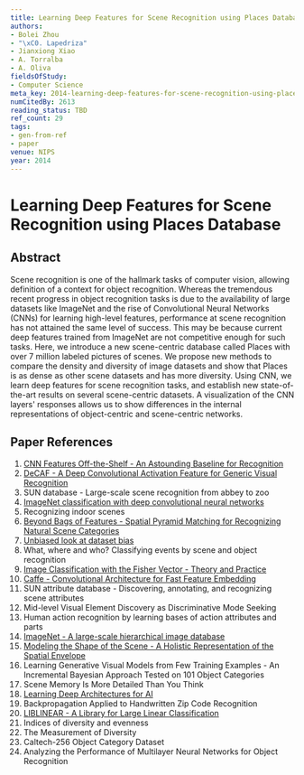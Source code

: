 ```yaml
---
title: Learning Deep Features for Scene Recognition using Places Database
authors:
- Bolei Zhou
- "\xC0. Lapedriza"
- Jianxiong Xiao
- A. Torralba
- A. Oliva
fieldsOfStudy:
- Computer Science
meta_key: 2014-learning-deep-features-for-scene-recognition-using-places-database
numCitedBy: 2613
reading_status: TBD
ref_count: 29
tags:
- gen-from-ref
- paper
venue: NIPS
year: 2014
---
```


# Learning Deep Features for Scene Recognition using Places Database

## Abstract

Scene recognition is one of the hallmark tasks of computer vision, allowing definition of a context for object recognition. Whereas the tremendous recent progress in object recognition tasks is due to the availability of large datasets like ImageNet and the rise of Convolutional Neural Networks (CNNs) for learning high-level features, performance at scene recognition has not attained the same level of success. This may be because current deep features trained from ImageNet are not competitive enough for such tasks. Here, we introduce a new scene-centric database called Places with over 7 million labeled pictures of scenes. We propose new methods to compare the density and diversity of image datasets and show that Places is as dense as other scene datasets and has more diversity. Using CNN, we learn deep features for scene recognition tasks, and establish new state-of-the-art results on several scene-centric datasets. A visualization of the CNN layers' responses allows us to show differences in the internal representations of object-centric and scene-centric networks.

## Paper References

1. [CNN Features Off-the-Shelf - An Astounding Baseline for Recognition](2014-cnn-features-off-the-shelf-an-astounding-baseline-for-recognition)
2. [DeCAF - A Deep Convolutional Activation Feature for Generic Visual Recognition](2014-decaf-a-deep-convolutional-activation-feature-for-generic-visual-recognition)
3. SUN database - Large-scale scene recognition from abbey to zoo
4. [ImageNet classification with deep convolutional neural networks](2012-imagenet-classification-with-deep-convolutional-neural-networks)
5. Recognizing indoor scenes
6. [Beyond Bags of Features - Spatial Pyramid Matching for Recognizing Natural Scene Categories](2006-beyond-bags-of-features-spatial-pyramid-matching-for-recognizing-natural-scene-categories)
7. [Unbiased look at dataset bias](2011-unbiased-look-at-dataset-bias)
8. What, where and who? Classifying events by scene and object recognition
9. [Image Classification with the Fisher Vector - Theory and Practice](2013-image-classification-with-the-fisher-vector-theory-and-practice)
10. [Caffe - Convolutional Architecture for Fast Feature Embedding](2014-caffe-convolutional-architecture-for-fast-feature-embedding)
11. SUN attribute database - Discovering, annotating, and recognizing scene attributes
12. Mid-level Visual Element Discovery as Discriminative Mode Seeking
13. Human action recognition by learning bases of action attributes and parts
14. [ImageNet - A large-scale hierarchical image database](2009-imagenet-a-large-scale-hierarchical-image-database)
15. [Modeling the Shape of the Scene - A Holistic Representation of the Spatial Envelope](2004-modeling-the-shape-of-the-scene-a-holistic-representation-of-the-spatial-envelope)
16. Learning Generative Visual Models from Few Training Examples - An Incremental Bayesian Approach Tested on 101 Object Categories
17. Scene Memory Is More Detailed Than You Think
18. [Learning Deep Architectures for AI](2007-learning-deep-architectures-for-ai)
19. Backpropagation Applied to Handwritten Zip Code Recognition
20. [LIBLINEAR - A Library for Large Linear Classification](2008-liblinear-a-library-for-large-linear-classification)
21. Indices of diversity and evenness
22. The Measurement of Diversity
23. Caltech-256 Object Category Dataset
24. Analyzing the Performance of Multilayer Neural Networks for Object Recognition
